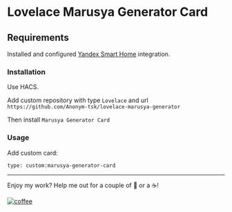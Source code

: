 # Lovelace Marusya Generator Card

## Requirements

Installed and configured [Yandex Smart Home](https://github.com/dmitry-k/yandex_smart_home) integration.

### Installation

Use HACS.

Add custom repository with type `Lovelace` and url `https://github.com/Anonym-tsk/lovelace-marusya-generator`

Then install `Marusya Generator Card`

### Usage

Add custom card:

`type: custom:marusya-generator-card`

---

Enjoy my work? Help me out for a couple of :beers: or a :coffee:!

[![coffee](https://www.buymeacoffee.com/assets/img/custom_images/black_img.png)](http://yasobe.ru/na/esphome)
